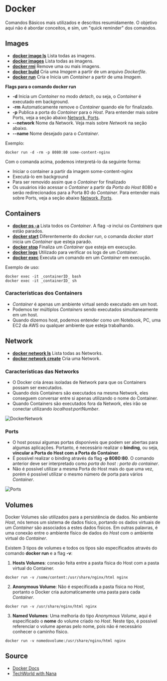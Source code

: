 ﻿# Docker
Comandos Básicos mais utilizados e descritos resumidamente. O objetivo aqui não é abordar conceitos, e sim, um "quick reminder" dos comandos.
## Images
- [__docker image ls__](https://docs.docker.com/engine/reference/commandline/image/) Lista todas as imagens.
- [__docker images__](https://docs.docker.com/engine/reference/commandline/images/) Lista todas as imagens.
- [__docker rmi__](https://docs.docker.com/engine/reference/commandline/images/) Remove uma ou mais imagens.
- [__docker build__](https://docs.docker.com/engine/reference/commandline/build/) Cria uma _Imagem_ a partir de um arquivo _Dockerfile_.
- [__docker run__](https://docs.docker.com/engine/reference/commandline/run/) Cria e Inicia um _Container_ a partir de uma _Imagem_.

__Flags para o comando docker run__

- __-d__ Inicia um _Container_ no modo _detach_, ou seja, o _Container_ é executado em background.
- __-rm__ Automaticamente remove o _Container_ quando ele for finalizado.
- __-p__ Publica a porta do _Container_ para o _Host_. Para entender mais sobre Ports, veja a seção abaixo [Network, Ports](#ports).
- __--network__  Nome da Network. Veja mais sobre _Network_ na seção abaixo.
- __--name__ Nome desejado para o _Container_.

Exemplo: 
```
docker run -d -rm -p 8080:80 some-content-nginx
```

Com o comanda acima, podemos interpretá-lo da seguinte forma: 
- Iniciar o container a partir da imagem some-content-nginx
- Executá-lo em background
- Para ser removido assim que o _Container_ for finalizado
- Os usuários irão acessar o _Container_ a partir da _Porta do Host_ 8080 e serão redirecionados para a Porta 80 do _Container_. Para entender mais sobre Ports, veja a seção abaixo [Network, Ports](#ports).

## Containers
- [__docker ps -a__](https://docs.docker.com/engine/reference/commandline/ps/) Lista todos os _Container_. A flag _-a_ inclui os _Containers_ que estão parados.
- [__docker start__](https://docs.docker.com/engine/reference/commandline/start/) Diferentemente do _docker run_, o comanda _docker start_ inicia um _Container_ que esteja parado.
- [__docker stop__](https://docs.docker.com/engine/reference/commandline/stop/) Finaliza um _Container_ que esteja em execução.
- [__docker logs__](https://docs.docker.com/engine/reference/commandline/logs/) Utilizado para verificar os logs de um _Container_.
- [__docker exec__](https://docs.docker.com/engine/reference/commandline/exec/) Executa um comando em um _Container_ em execução.

Exemplo de uso:
```
docker exec -it _containerID_ bash
docker exec -it _containerID_ sh
 ```

### Características dos Containers
- _Container_ é apenas um ambiente virtual sendo executado em um host.
- Podemos ter múltiplos _Containers_ sendo executados simultaneamente em um host.
- Quando dizemos host, podemos entender como um Notebook, PC, uma EC2 da AWS ou qualquer ambiente que esteja trabalhando.

## Network
- [__docker network ls__](https://docs.docker.com/engine/reference/commandline/network/) Lista todas as Networks.
- [__docker network create__](https://docs.docker.com/engine/reference/commandline/network_create/) Cria uma Network.

### Características das Networks
- O Docker cria áreas isoladas de Network para que os Containers possam ser executados.
- Quando dois Containers são executados na mesma Network, eles conseguem conversar entre si apenas utilizando o nome do Container.
- Quando Containers são executados fora da Network, eles irão se conectar utilizando _localhost:portNumber_.

![DockerNetwork](https://user-images.githubusercontent.com/29586519/131226825-8bcd41a4-c985-40fb-b710-a0b31126be3b.png)

### Ports
- O host possui algumas portas disponíveis que podem ser abertas para algumas aplicações. Portanto, é necessário realizar o __binding__, ou seja, __vincular a Porta do Host com a Porta do Container__.
- É possível realizar o binding através da flag __-p 8080:80__. O comando anterior deve ser interpretado como _porta do host : porta do container_.
- Não é possível utilizar a mesma Porta do Host mais do que uma vez, porém é possível utilizar o mesmo número de porta para vários _Container_.

![Ports](https://user-images.githubusercontent.com/29586519/131226735-6308110a-42eb-43c0-a463-4bc3387a308a.png)

## Volumes
Docker Volumes são utilizados para a persistência de dados. No ambiente _Host_, nós temos um sistema de dados físico, portando os dados virtuais de um _Container_ são associados a estes dados físicos. Em outras palavras, é uma conexão entre o ambiente físico de dados do _Host_ com o ambiente virtual do _Container_.

 Existem 3 tipos de volumes e todos os tipos são específicados através do comando __docker run__ e a flag __-v__:
1. __Hosts Volumes__: conexão feita entre a pasta física do Host com a pasta virtual do Container.
```
docker run -v /some/content:/usr/share/nginx/html nginx
```

2. __Anonymous Volume__: Não é especificada a pasta física no _Host_, portanto o Docker cria automaticamente uma pasta para cada _Container_.
```
docker run -v /usr/share/nginx/html nginx
```

3. __Named Volumes__: Uma melhoria do tipo _Anonymous Volume_, aqui é especificado o __nome__ do volume criado no _Host_. Neste tipo, é possível referenciar o volume apenas pelo nome, pois não é necessário conhecer o caminho físico.
```
docker run -v nomedovolume:/usr/share/nginx/html nginx
```

## Source
- [Docker Docs](https://docs.docker.com/) 
- [TechWorld with Nana](https://www.youtube.com/watch?v=3c-iBn73dDE)
